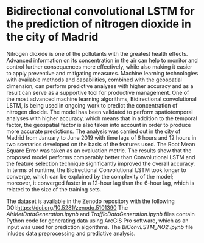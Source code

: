 # Bidirectional convolutional LSTM for the prediction of nitrogen dioxide in the city of Madrid

Nitrogen dioxide is one of the pollutants with the greatest health effects. Advanced information on its concentration in the air can help to monitor and control further consequences more effectively, while also making it easier to apply preventive and mitigating measures. Machine learning technologies with available methods and capabilities, combined with the geospatial dimension, can perform predictive analyses with higher accuracy and as a result  can serve as a supportive tool for productive management. One of the most advanced machine learning algorithms, Bidirectional convolutional LSTM, is being used in ongoing work to predict the concentration of nitrogen dioxide. The model has been validated to perform spatiotemporal analyses with higher accuracy, which means that in addition to the temporal factor, the geospatial factor is also taken into account in order to produce more accurate predictions. The analysis was carried out in the city of Madrid from January to June 2019 with time lags of 6 hours and 12 hours in two scenarios developed on the basis of the features used. The  Root Mean Square Error was taken as an evaluation metric. The results show that the proposed model performs comparably better than Convolutional LSTM and the feature selection technique significantly improved the overall accuracy. In terms of runtime, the Bidirectional Convolutional LSTM took longer to converge, which can be explained by the complexity of the model; moreover, it converged faster in a 12-hour lag than the 6-hour lag, which is related to the size of the training sets.


The dataset is available in the Zenodo repository with the following DOI:https://doi.org/10.5281/zenodo.5101390
The _AirMetDataGeneration.ipynb_ and _TrafficDataGeneration.ipynb_ files contain Python code for generating data using ArcGIS Pro software, which as an input was used for prediction algorithms.
The _BiConvLSTM_NO2.ipynb_ file inludes data preprocessing and predictive analysis.




